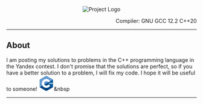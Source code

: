 <p align="center">
      <img src="https://encrypted-tbn0.gstatic.com/images?q=tbn:ANd9GcRZNsg6FJ8n6IDgdpkGce23VLRI8sSdbhECLw&usqp=CAU" alt="Project Logo" width="726">
</p>

<p align="right">
Compiler: GNU GCC 12.2 C++20
</p>

___

## About

I am posting my solutions to problems in the C++ programming language in the Yandex contest. I don't promise that the solutions are perfect, so if you have a better solution to a problem, I will fix my code. I hope it will be useful to someone!
 <img src="https://github.com/devicons/devicon/blob/master/icons/cplusplus/cplusplus-original.svg" title="C++" alt="C++" width="40" height="40"/>&nbsp
___
